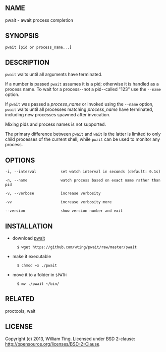 ## NAME

pwait - await process completion

## SYNOPSIS

    pwait [pid or process_name...]

## DESCRIPTION

`pwait` waits until all arguments have terminated.

If a number is passed `pwait` assumes it is a pid; otherwise it is
handled as a process name. To wait for a process--not a pid--called "123" use the
`--name` option.

If `pwait` was passed a *process_name* or invoked using the `--name` option,
`pwait` waits until all processes matching *process_name* have terminated,
including new processes spawned after invocation.

Mixing pids and process names is not supported.

The primary difference between `pwait` and `wait` is the latter is limited to
only child processes of the current shell, while `pwait` can be used to monitor
any process.

## OPTIONS

    -i, --interval           set watch interval in seconds (default: 0.1s)

    -n, --name               watch process based on exact name rather than pid

    -v, --verbose            increase verbosity

    -vv                      increase verbosity more

    --version                show version number and exit

## INSTALLATION

- download [pwait](https://github.com/wting/pwait/raw/master/pwait)

        $ wget https://github.com/wting/pwait/raw/master/pwait

- make it executable

        $ chmod +x ./pwait

- move it to a folder in `$PATH`

        $ mv ./pwait ~/bin/

## RELATED

proctools, wait

## LICENSE

Copyright (c) 2013, William Ting. Licensed under BSD 2-clause:
<http://opensource.org/licenses/BSD-2-Clause>.
